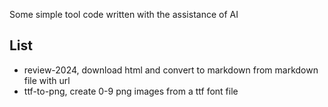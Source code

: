 Some simple tool code written with the assistance of AI

## List
* review-2024, download html and convert to markdown from markdown file with url
* ttf-to-png, create 0-9 png images from a ttf font file